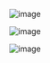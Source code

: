 ![image](https://github.com/web-god/components-css/assets/132649294/c720eed9-1ba8-49b4-a803-3db8e3789488)

![image](https://github.com/web-god/components-css/assets/132649294/116a2c25-bfde-4d40-91b3-e074e63cc661)

![image](https://github.com/web-god/components-css/assets/132649294/e23b6917-61b5-4ab8-94d1-e25209cb5139)
